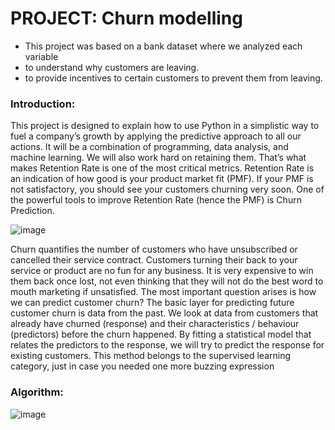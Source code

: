 # PROJECT: Churn modelling
- This project was based on a bank dataset where we analyzed each variable
- to understand why customers are leaving.
- to provide incentives to certain customers to prevent them from leaving.

### Introduction:
This project is designed to explain how to use Python in a simplistic way to fuel a company’s growth by applying the predictive approach to all our actions. It will be a combination of programming, data analysis, and machine learning. We will also work hard on retaining them. That’s what makes Retention Rate is one of the most critical metrics.
Retention Rate is an indication of how good is your product market fit (PMF). If your PMF is not satisfactory, you should see your customers churning very soon. One of the powerful tools to improve Retention Rate (hence the PMF) is Churn Prediction. 

![image](https://user-images.githubusercontent.com/70462853/126045727-be40d520-b3b1-4a17-b32a-43ec45f312ad.png)

Churn quantifies the number of customers who have unsubscribed or cancelled their service contract. Customers turning their back to your service or product are no fun for any business. It is very expensive to win them back once lost, not even thinking that they will not do the best word to mouth marketing if unsatisfied.
The most important question arises is how we can predict customer churn? The basic layer for predicting future customer churn is data from the past. We look at data from customers that already have churned (response) and their characteristics / behaviour (predictors) before the churn happened. By fitting a statistical model that relates the predictors to the response, we will try to predict the response for existing customers. This method belongs to the supervised learning category, just in case you needed one more buzzing expression


### Algorithm:

![image](https://user-images.githubusercontent.com/70462853/126045777-61aeb2a2-7bf0-4ebc-bae5-a47cb1a8b445.png)



